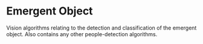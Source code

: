 # Emergent Object

Vision algorithms relating to the detection and classification of the emergent object. Also contains any other people-detection algorithms.
